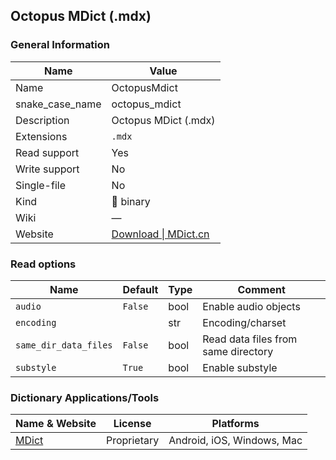 
## Octopus MDict (.mdx) ##

### General Information ###
Name | Value
---- | -------
Name | OctopusMdict
snake_case_name | octopus_mdict
Description | Octopus MDict (.mdx)
Extensions | `.mdx`
Read support | Yes
Write support | No
Single-file | No
Kind | 🔢 binary
Wiki | ―
Website | [Download \| MDict.cn](https://www.mdict.cn/wp/?page_id=5325&lang=en)


### Read options ###
Name | Default | Type | Comment
---- | ------- | ---- | -------
`audio` | `False` | bool | Enable audio objects
`encoding` |  | str | Encoding/charset
`same_dir_data_files` | `False` | bool | Read data files from same directory
`substyle` | `True` | bool | Enable substyle




### Dictionary Applications/Tools ###
Name & Website | License | Platforms
-------------- | ------- | ---------
[MDict](https://www.mdict.cn/) | Proprietary | Android, iOS, Windows, Mac
